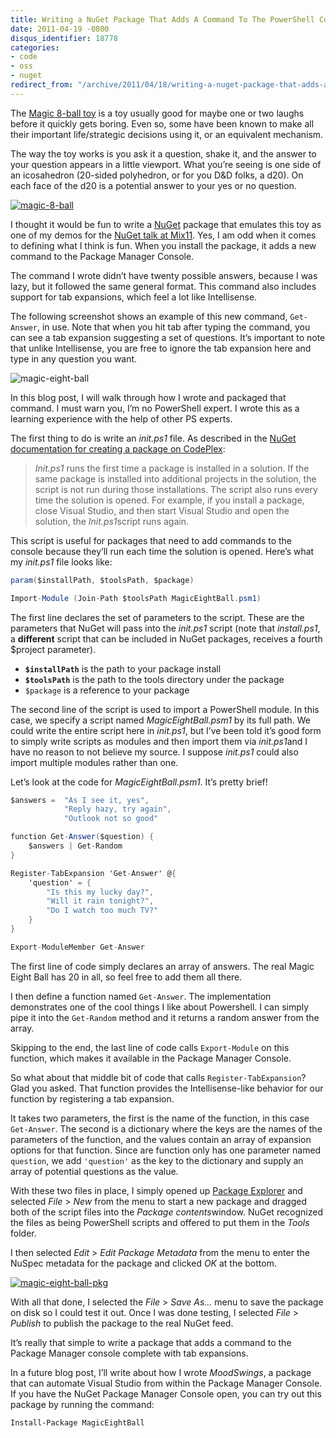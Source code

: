 ```yaml
---
title: Writing a NuGet Package That Adds A Command To The PowerShell Console
date: 2011-04-19 -0800
disqus_identifier: 18778
categories:
- code
- oss
- nuget
redirect_from: "/archive/2011/04/18/writing-a-nuget-package-that-adds-a-command-to-the.aspx/"
---
```


The [Magic 8-ball
toy](http://en.wikipedia.org/wiki/Magic_8-Ball "Magic 8-ball") is a toy
usually good for maybe one or two laughs before it quickly gets boring.
Even so, some have been known to make all their important life/strategic
decisions using it, or an equivalent mechanism.

The way the toy works is you ask it a question, shake it, and the answer
to your question appears in a little viewport. What you’re seeing is one
side of an icosahedron (20-sided polyhedron, or for you D&D folks, a
d20). On each face of the d20 is a potential answer to your yes or no
question.

[![magic-8-ball](https://haacked.com/images/haacked_com/WindowsLiveWriter/Writing-a-NuGet-Package-That-Adds-A-Comm_C56B/magic-8-ball_3.jpg "magic-8-ball")](http://www.flickr.com/photos/greeblie/2426454804/ "Magic 8-Ball")

I thought it would be fun to write a
[NuGet](http://nuget.codeplex.com/ "NuGet") package that emulates this
toy as one of my demos for the [NuGet talk at
Mix11](https://haacked.com/archive/2011/04/16/a-look-back-at-mix-11.aspx "Mix11").
Yes, I am odd when it comes to defining what I think is fun. When you
install the package, it adds a new command to the Package Manager
Console.

The command I wrote didn’t have twenty possible answers, because I was
lazy, but it followed the same general format. This command also
includes support for tab expansions, which feel a lot like Intellisense.

The following screenshot shows an example of this new command,
`Get-Answer`, in use. Note that when you hit tab after typing the
command, you can see a tab expansion suggesting a set of questions. It’s
important to note that unlike Intellisense, you are free to ignore the
tab expansion here and type in any question you want.

![magic-eight-ball](https://haacked.com/images/haacked_com/WindowsLiveWriter/Writing-a-NuGet-Package-That-Adds-A-Comm_C56B/magic-eight-ball_3.png "magic-eight-ball")

In this blog post, I will walk through how I wrote and packaged that
command. I must warn you, I’m no PowerShell expert. I wrote this as a
learning experience with the help of other PS experts.

The first thing to do is write an *init.ps1* file. As described in the
[NuGet documentation for creating a package on
CodePlex](http://nuget.codeplex.com/documentation?title=Creating%20a%20Package "Creating a Package"):

> *Init.ps1* runs the first time a package is installed in a solution.
> If the same package is installed into additional projects in the
> solution, the script is not run during those installations. The script
> also runs every time the solution is opened. For example, if you
> install a package, close Visual Studio, and then start Visual Studio
> and open the solution, the *Init.ps1*script runs again.

This script is useful for packages that need to add commands to the
console because they’ll run each time the solution is opened. Here’s
what my *init.ps1* file looks like:

```csharp
param($installPath, $toolsPath, $package)

Import-Module (Join-Path $toolsPath MagicEightBall.psm1)
```

The first line declares the set of parameters to the script. These are
the parameters that NuGet will pass into the *init.ps1* script (note
that *install.ps1*, a **different** script that can be included in NuGet
packages, receives a fourth \$project parameter).

-   **`$installPath`** is the path to your package install
-   **`$toolsPath`** is the path to the tools directory under the
    package
-   `$package` is a reference to your package

The second line of the script is used to import a PowerShell module. In
this case, we specify a script named *MagicEightBall.psm1* by its full
path. We could write the entire script here in *init.ps1*, but I’ve been
told it’s good form to simply write scripts as modules and then import
them via *init.ps1*and I have no reason to not believe my source. I
suppose *init.ps1* could also import multiple modules rather than one.

Let’s look at the code for *MagicEightBall.psm1*. It’s pretty brief!

```csharp
$answers =  "As I see it, yes", 
            "Reply hazy, try again", 
            "Outlook not so good"

function Get-Answer($question) {
    $answers | Get-Random
}

Register-TabExpansion 'Get-Answer' @{
    'question' = { 
        "Is this my lucky day?",
        "Will it rain tonight?",
        "Do I watch too much TV?"
    }
}

Export-ModuleMember Get-Answer
```

The first line of code simply declares an array of answers. The real
Magic Eight Ball has 20 in all, so feel free to add them all there.

I then define a function named `Get-Answer`. The implementation
demonstrates one of the cool things I like about Powershell. I can
simply pipe it into the `Get-Random` method and it returns a random
answer from the array.

Skipping to the end, the last line of code calls `Export-Module` on this
function, which makes it available in the Package Manager Console.

So what about that middle bit of code that calls
`Register-TabExpansion`? Glad you asked. That function provides the
Intellisense-like behavior for our function by registering a tab
expansion.

It takes two parameters, the first is the name of the function, in this
case `Get-Answer`. The second is a dictionary where the keys are the
names of the parameters of the function, and the values contain an array
of expansion options for that function. Since are function only has one
parameter named `question`, we add `'question'` as the key to the
dictionary and supply an array of potential questions as the value.

With these two files in place, I simply opened up [Package
Explorer](http://nuget.codeplex.com/releases "NuGet Releases") and
selected *File* \> *New* from the menu to start a new package and
dragged both of the script files into the *Package contents*window.
NuGet recognized the files as being PowerShell scripts and offered to
put them in the *Tools* folder.

I then selected *Edit* \> *Edit Package Metadata* from the menu to enter
the NuSpec metadata for the package and clicked *OK* at the bottom.

[![magic-eight-ball-pkg](https://haacked.com/images/haacked_com/WindowsLiveWriter/Writing-a-NuGet-Package-That-Adds-A-Comm_C56B/magic-eight-ball-pkg_thumb.png "magic-eight-ball-pkg")](https://haacked.com/images/haacked_com/WindowsLiveWriter/Writing-a-NuGet-Package-That-Adds-A-Comm_C56B/magic-eight-ball-pkg_2.png)

With all that done, I selected the *File* \> *Save As…* menu to save the
package on disk so I could test it out. Once I was done testing, I
selected *File* \> *Publish* to publish the package to the real NuGet
feed.

It’s really that simple to write a package that adds a command to the
Package Manager console complete with tab expansions.

In a future blog post, I’ll write about how I wrote *MoodSwings*, a
package that can automate Visual Studio from within the Package Manager
Console. If you have the NuGet Package Manager Console open, you can try
out this package by running the command:

    Install-Package MagicEightBall


